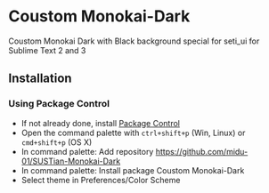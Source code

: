Coustom Monokai-Dark
=============

Coustom Monokai Dark with Black background special for seti_ui for Sublime Text 2 and 3


## Installation

### Using Package Control

- If not already done, install [Package Control](https://sublime.wbond.net/installation)
- Open the command palette with `ctrl+shift+p` (Win, Linux) or `cmd+shift+p` (OS X)
- In command palette: Add repository https://github.com/midu-01/SUSTian-Monokai-Dark
- In command palette: Install package Coustom Monokai-Dark
- Select theme in Preferences/Color Scheme
